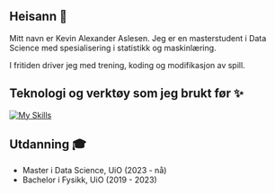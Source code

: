## Heisann :wave:

Mitt navn er Kevin Alexander Aslesen. Jeg er en masterstudent i Data Science med spesialisering i statistikk og maskinlæring. 

I fritiden driver jeg med trening, koding og modifikasjon av spill. 

## Teknologi og verktøy som jeg brukt før :sparkles:
[![My Skills](https://skillicons.dev/icons?i=py,java,r,sklearn,mysql,latex,pytorch,matlab,css,html,js&theme=light)](https://skillicons.dev)

## Utdanning :mortar_board:
* Master i Data Science, UiO (2023 - nå) 
* Bachelor i Fysikk, UiO  (2019 - 2023)



